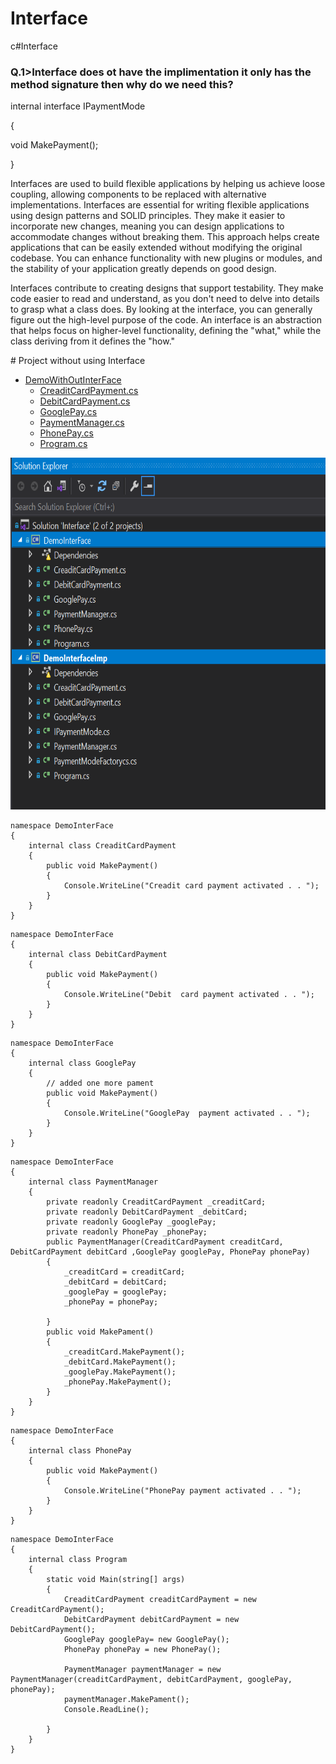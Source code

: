 # Interface
c#Interface

<h3>Q.1>Interface does ot have the implimentation it only has the method signature then why do we need this?</h3>
 <p>internal interface IPaymentMode</p>
   <span>
    <p>{</p> 
   <p> void MakePayment();</p>
   <p>}</p>
   </span>

<p dir="auto">
Interfaces are used to build flexible applications by helping us achieve loose coupling, allowing components to be replaced with alternative implementations. Interfaces are essential for writing flexible applications using design patterns and SOLID principles. They make it easier to incorporate new changes, meaning you can design applications to accommodate changes without breaking them. This approach helps create applications that can be easily extended without modifying the original codebase. You can enhance functionality with new plugins or modules, and the stability of your application greatly depends on good design.

Interfaces contribute to creating designs that support testability. They make code easier to read and understand, as you don't need to delve into details to grasp what a class does. By looking at the interface, you can generally figure out the high-level purpose of the code. An interface is an abstraction that helps focus on higher-level functionality, defining the "what," while the class deriving from it defines the "how."
</p>
# Project without using Interface

- [DemoWithOutInterFace](#table-of-contents)
  - [CreaditCardPayment.cs](#goals)
  - [DebitCardPayment.cs](#goals)
  - [GooglePay.cs](#goals)
  - [PaymentManager.cs](#goals)
  - [PhonePay.cs](#fluentpos)
  - [Program.cs](#fluentpos)
<img src="https://github.com/prabhatkumar1379/Interface/blob/main/StaticFile/SolutionImg.PNG" alt="Constructor-in-C#-Types-img1" width="900" height="563" class="blend-mode">

```
namespace DemoInterFace
{
    internal class CreaditCardPayment
    {
        public void MakePayment()
        {
            Console.WriteLine("Creadit card payment activated . . ");
        }
    }
}

```
```
namespace DemoInterFace
{
    internal class DebitCardPayment
    {
        public void MakePayment()
        {
            Console.WriteLine("Debit  card payment activated . . ");
        }
    }
}
```

```
namespace DemoInterFace
{
    internal class GooglePay
    {
        // added one more pament
        public void MakePayment()
        {
            Console.WriteLine("GooglePay  payment activated . . ");
        }
    }
}
```
```
namespace DemoInterFace
{
    internal class PaymentManager
    {
        private readonly CreaditCardPayment _creaditCard;
        private readonly DebitCardPayment _debitCard;
        private readonly GooglePay _googlePay;
        private readonly PhonePay _phonePay;
        public PaymentManager(CreaditCardPayment creaditCard, DebitCardPayment debitCard ,GooglePay googlePay, PhonePay phonePay)
        {
            _creaditCard = creaditCard;
            _debitCard = debitCard;
            _googlePay = googlePay;
            _phonePay = phonePay;

        }
        public void MakePament()
        {
            _creaditCard.MakePayment();
            _debitCard.MakePayment();
            _googlePay.MakePayment();
            _phonePay.MakePayment();
        }
    }
}
```


```
namespace DemoInterFace
{
    internal class PhonePay
    {
        public void MakePayment()
        {
            Console.WriteLine("PhonePay payment activated . . ");
        }
    }
}
```


```
namespace DemoInterFace
{
    internal class Program
    {
        static void Main(string[] args)
        {
            CreaditCardPayment creaditCardPayment = new CreaditCardPayment();
            DebitCardPayment debitCardPayment = new DebitCardPayment();
            GooglePay googlePay= new GooglePay();   
            PhonePay phonePay = new PhonePay();

            PaymentManager paymentManager = new PaymentManager(creaditCardPayment, debitCardPayment, googlePay, phonePay);
            paymentManager.MakePament();
            Console.ReadLine();  

        }
    }
}
```
